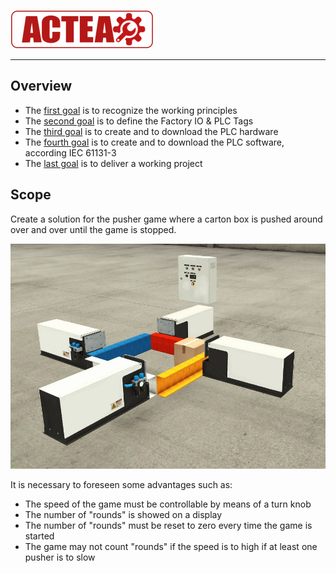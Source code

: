 
![ACTEA](../Logo_ACTEA_2.png)
_____________________________________
## Overview
-   The [first goal](Ex03/Subchapter04_01.md) is to recognize the working principles
-   The [second goal](Ex03/Subchapter04_02.md) is to define the Factory IO & PLC Tags
-   The [third goal](Ex03/Subchapter04_03.md) is to create and to download the PLC hardware
-   The [fourth goal](Ex03/Subchapter04_04.md) is to create and to download the PLC software, according IEC 61131-3
-   The [last goal](Ex03/Subchapter04_05.md) is to deliver a working project

## Scope
Create a solution for the pusher game where a carton box is pushed around over and over until the game is stopped.

![The Pusher Game](../Ex03/Images/The_Pusher_Game.jpg)

It is necessary to foreseen some advantages such as:
-  The speed of the game must be controllable by means of a turn knob
-  The number of "rounds" is showed on a display
-  The number of "rounds" must be reset to zero every time the game is started
-  The game may not count "rounds" if the speed is to high if at least one pusher is to slow
